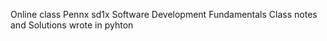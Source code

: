 Online class
Pennx sd1x Software Development Fundamentals
Class notes and Solutions wrote in pyhton
